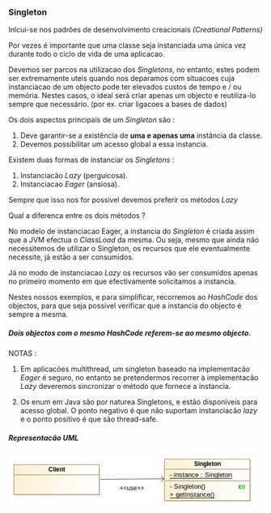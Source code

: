 ### Singleton

Inlcui-se nos padrões de desenvolvimento creacionais *(Creational Patterns)*

Por vezes é importante que uma classe seja instanciada uma única vez
durante todo o ciclo de vida de uma aplicacao.

Devemos ser parcos na utilizacao dos *Singletons*, no entanto, estes podem
ser extremamente uteis quando nos deparamos com situacoes cuja instanciacao
de um objecto pode ter elevados custos de tempo e / ou memória. Nestes casos,
o ideal será criar apenas um objecto e reutiliza-lo sempre que necessário.
(por ex. criar ligacoes a bases de dados)

Os dois aspectos principais de um *Singleton* são :


1. Deve garantir-se a existência de **uma e apenas uma** instância da classe.
2. Devemos possibilitar um acesso global a essa instancia.

Existem duas formas de instanciar os *Singletons* :

1. Instanciacão *Lazy* (perguicosa).
2. Instanciacao *Eager* (ansiosa).

Sempre que isso nos for possivel devemos preferir os métodos *Lazy*

Qual a diferenca entre os dois métodos ?

No modelo de instanciacao Eager, a instancia do *Singleton* é criada
assim que a JVM efectua o *ClassLoad* da mesma. Ou seja, mesmo que
ainda não necessitemos de utilizar o Singleton, os recursos que ele
eventualmente necessite, já estão a ser consumidos.

Já no modo de instanciacao *Lazy* os recursos vão ser consumidos apenas
no primeiro momento em que efectivamente solicitamos a instancia.

Nestes nossos exemplos, e para simplificar, recorremos ao *HashCode* dos
objectos, para que seja possivel verificar que a instancia do objecto
é sempre a mesma.

##### Dois objectos com o mesmo HashCode referem-se ao mesmo objecto.

NOTAS :

1. Em aplicacões multithread, um singleton baseado na implementacão
*Eager* é seguro, no entanto se pretendermos recorrer à implementacão
*Lazy* deveremos sincronizar o método que fornece a instancia.

2. Os enum em Java são por naturea Singletons, e estão disponíveis para acesso
global. O ponto negativo é que não suportam instanciacão *lazy* e o ponto positivo
é que são thread-safe.

##### Representacão UML

![uml-singleton](Singleton.png)
